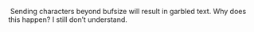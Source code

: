  Sending characters beyond bufsize will result in garbled text. Why does this happen? I still don’t understand.
